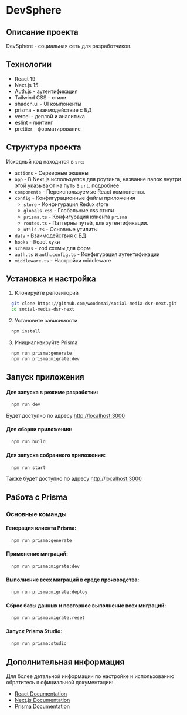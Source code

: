 # DevSphere

## Описание проекта

DevSphere - социальная сеть для разработчиков.

## Технологии

- React 19
- Next.js 15
- Auth.js - аутентификация
- Tailwind CSS - стили
- shadcn.ui - UI компоненты
- prisma - взаимодействие с БД
- vercel - деплой и аналитика
- eslint - линтинг
- prettier - форматирование

## Структура проекта

Исходный код находится в `src`:

- `actions` - Серверные экшены
- `app` - В Next.js используется для роутинга, название папок внутри этой указывают на путь в `url`. [подробнее](https://nextjs.org/docs/app/building-your-application/routing)
- `components` - Переиспользуемые React компоненты.
- `config` - Конфигурационные файлы приложения
  - `store` - Конфигурация Redux store
  - `globals.css` - Глобальные css стили
  - `prisma.ts` - Конфигурация клиента `prisma`
  - `routes.ts` - Паттерны путей, для аутентификации.
  - `utils.ts` - Основные утилиты
- `data` - Взаимодействия с БД
- `hooks` - React хуки
- `schemas` - zod схемы для форм
- `auth.ts` и `auth.config.ts` - Конфигурация аутентификации
- `middleware.ts` - Настройки middleware

## Установка и настройка

1. Клонируйте репозиторий

```bash
  git clone https://github.com/woodemai/social-media-dsr-next.git
  cd social-media-dsr-next
```

2. Установите зависимости

```bash
  npm install
```

3. Инициализируйте Prisma

```bash
  npm run prisma:generate
  npm run prisma:migrate:dev
```

## Запуск приложения

#### Для запуска в режиме разработки:

```bash
  npm run dev
```

Будет доступно по адресу [http://localhost:3000](http://localhost:3000)

#### Для сборки приложения:

```bash
  npm run build
```

#### Для запуска собранного приложения:

```bash
  npm run start
```

Также будет доступно по адресу [http://localhost:3000](http://localhost:3000)

## Работа с Prisma

### Основные команды

#### Генерация клиента Prisma:

```bash
  npm run prisma:generate
```

#### Применение миграций:

```bash
  npm run prisma:migrate:dev
```

#### Выполнение всех миграций в среде производства:

```bash
  npm run prisma:migrate:deploy
```

#### Сброс базы данных и повторное выполнение всех миграций:

```bash
  npm run prisma:migrate:reset
```

#### Запуск Prisma Studio:

```bash
  npm run prisma:studio
```

## Дополнительная информация

Для более детальной информации по настройке и использованию обратитесь к официальной документации:

- [React Documentation](https://react.dev/learn)
- [Next.js Documentation](https://nextjs.org/docs)
- [Prisma Documentation](https://www.prisma.io/docs)
